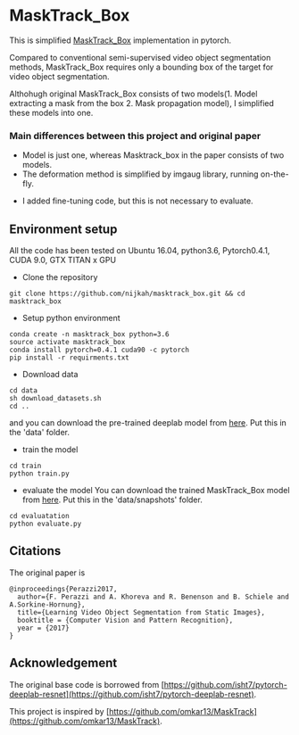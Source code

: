 # MaskTrack_Box

This is simplified [MaskTrack_Box](https://arxiv.org/abs/1612.02646) implementation in pytorch.

Compared to conventional semi-supervised video object segmentation methods,
MaskTrack_Box requires only a bounding box of the target for video object segmentation.

Althohugh original MaskTrack_Box consists of two models(1. Model extracting a mask from the box 2. Mask propagation model),
I simplified these models into one.

### Main differences between this project and original paper
- Model is just one, whereas Masktrack_box in the paper consists of two models.
- The deformation method is simplified by imgaug library, running on-the-fly.

* I added fine-tuning code, but this is not necessary to evaluate.

## Environment setup
All the code has been tested on Ubuntu 16.04, python3.6, Pytorch0.4.1, CUDA 9.0, GTX TITAN x GPU

- Clone the repository
```
git clone https://github.com/nijkah/masktrack_box.git && cd masktrack_box
```

- Setup python environment
```
conda create -n masktrack_box python=3.6
source activate masktrack_box 
conda install pytorch=0.4.1 cuda90 -c pytorch
pip install -r requirments.txt
```

- Download data
```
cd data
sh download_datasets.sh
cd ..
```
and you can download the pre-trained deeplab model from
[here](https://drive.google.com/file/d/0BxhUwxvLPO7TeXFNQ3YzcGI4Rjg/view).
Put this in the 'data' folder.

- train the model
```
cd train
python train.py
```

- evaluate the model
You can download the trained MaskTrack_Box model from
[here](https://www.dropbox.com/s/0cp69ijubgr20m4/trained_masktrack_box.pth?dl=0).
Put this in the 'data/snapshots' folder.
```
cd evaluatation
python evaluate.py
```



## Citations
The original paper is
```
@inproceedings{Perazzi2017,
  author={F. Perazzi and A. Khoreva and R. Benenson and B. Schiele and A.Sorkine-Hornung},
  title={Learning Video Object Segmentation from Static Images},
  booktitle = {Computer Vision and Pattern Recognition},
  year = {2017}
}
```

## Acknowledgement
The original base code is borrowed from
[https://github.com/isht7/pytorch-deeplab-resnet](https://github.com/isht7/pytorch-deeplab-resnet).

This project is inspired by [https://github.com/omkar13/MaskTrack](https://github.com/omkar13/MaskTrack).
